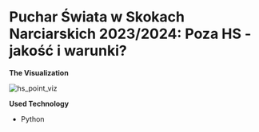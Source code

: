 # Puchar Świata w Skokach Narciarskich 2023/2024: Poza HS - jakość i warunki?

**The Visualization**

![hs_point_viz](https://github.com/user-attachments/assets/cd4fb6b2-eeb8-48e8-8163-873a68c45d51)

**Used Technology**
* Python

